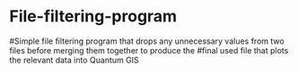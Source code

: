 # File-filtering-program
#Simple file filtering program that drops any unnecessary values from two files before merging them together to produce the 
#final used file that plots the relevant data into Quantum GIS
